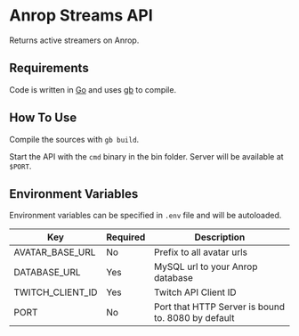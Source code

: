 # Anrop Streams API

Returns active streamers on Anrop.

## Requirements

Code is written in [Go](https://golang.org/) and uses [gb](https://getgb.io/) to compile.

## How To Use

Compile the sources with `gb build`.

Start the API with the `cmd` binary in the bin folder.
Server will be available at `$PORT`.

## Environment Variables

Environment variables can be specified in `.env` file and will be autoloaded.

| Key | Required | Description |
| --- | -------- | ----------- |
| AVATAR_BASE_URL | No | Prefix to all avatar urls |
| DATABASE_URL | Yes | MySQL url to your Anrop database |
| TWITCH_CLIENT_ID | Yes | Twitch API Client ID |
| PORT | No | Port that HTTP Server is bound to. 8080 by default |
